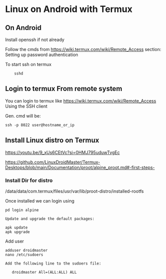 
# Linux on Android with Termux 

## On Android

Install openssh if not already


Follow the cmds from
	https://wiki.termux.com/wiki/Remote_Access
	section: Setting up password authentication

To start ssh on termux

```
	sshd
```

## Login to termux From remote system

You can login to termux like
	https://wiki.termux.com/wiki/Remote_Access
Using the SSH client

Gen. cmd will be: 
 
```
ssh -p 8022 user@hostname_or_ip
```

## Install Linux distro on Termux

https://youtu.be/9_xUs6CEtVc?si=0HMJ795uduwTvgEc

https://github.com/LinuxDroidMaster/Termux-Desktops/blob/main/Documentation/proot/alpine_proot.md#-first-steps-

### Install Dir for distro
/data/data/com.termux/files/usr/var/lib/proot-distro/installed-rootfs

Once installed we can login using
 
```
pd login alpine
```

	Update and upgrade the default packages:
 
```
apk update
apk upgrade
```

  Add user

  
```
adduser droidmaster
nano /etc/sudoers
```

	Add the following line to the sudoers file:

 ```
	droidmaster All=(ALL:ALL) ALL
```
